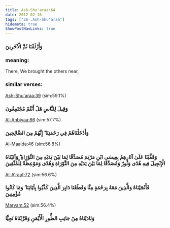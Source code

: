 ```yaml
---
title: Ash-Shu'araa:64
date: 2012-02-16
tags: ["26 .Ash-Shu'araa"]
hidemeta: true 
ShowPostNavLinks: true 
---
```

### وَأَزْلَفْنَا ثَمَّ الْآخَرِينَ
### meaning: 
There, We brought the others near,
### similar verses: 

[Ash-Shu'araa:39](/26/39) (sim:59.1%)

### وَقِيلَ لِلنَّاسِ هَلْ أَنْتُمْ مُجْتَمِعُونَ

[Al-Anbiyaa:86](/21/86) (sim:57.7%)

### وَأَدْخَلْنَاهُمْ فِي رَحْمَتِنَا ۖ إِنَّهُمْ مِنَ الصَّالِحِينَ

[Al-Maaida:46](/5/46) (sim:56.8%)

### وَقَفَّيْنَا عَلَىٰ آثَارِهِمْ بِعِيسَى ابْنِ مَرْيَمَ مُصَدِّقًا لِمَا بَيْنَ يَدَيْهِ مِنَ التَّوْرَاةِ ۖ وَآتَيْنَاهُ الْإِنْجِيلَ فِيهِ هُدًى وَنُورٌ وَمُصَدِّقًا لِمَا بَيْنَ يَدَيْهِ مِنَ التَّوْرَاةِ وَهُدًى وَمَوْعِظَةً لِلْمُتَّقِينَ

[Al-A'raaf:72](/7/72) (sim:56.6%)

### فَأَنْجَيْنَاهُ وَالَّذِينَ مَعَهُ بِرَحْمَةٍ مِنَّا وَقَطَعْنَا دَابِرَ الَّذِينَ كَذَّبُوا بِآيَاتِنَا ۖ وَمَا كَانُوا مُؤْمِنِينَ

[Maryam:52](/19/52) (sim:56.4%)

### وَنَادَيْنَاهُ مِنْ جَانِبِ الطُّورِ الْأَيْمَنِ وَقَرَّبْنَاهُ نَجِيًّا
